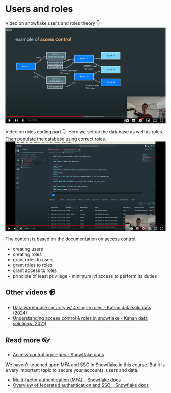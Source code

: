 # Users and roles

Video on snowflake users and roles theory :point_down:
[![example of access control](https://github.com/kokchun/assets/blob/main/data_warehouse/access_control_video.png?raw=true)](https://youtu.be/NZlaNhDUqOE)

Video on roles coding part :point_down:. Here we set up the database as well as roles. Then populate the database using correct roles. 
[![code showing roles and privileges](https://github.com/kokchun/assets/blob/main/data_warehouse/roles_code_video.png?raw=true)](https://www.youtube.com/watch?v=TrLrobmqzKQ)



The content is based on the documentation on [access control.](https://docs.snowflake.com/en/user-guide/security-access-control-overview)

- creating users
- creating roles 
- grant roles to users
- grant roles to roles 
- grant access to roles
- principle of least privilege - minimum lvl access to perform its duties

## Other videos :video_camera:

- [Data warehouse security w/ 4 simple roles - Kahan data solutions (2024)](https://www.youtube.com/watch?v=XUFdbyb49B8)
- [Understanding access control & roles in snowflake - Kahan data solutions (2021)](https://www.youtube.com/watch?v=b-YRXJgjDC8)



## Read more :eyeglasses:

- [Access control privileges - Snowflake docs](https://docs.snowflake.com/en/user-guide/security-access-control-privileges)

We haven't touched upon MFA and SSO in Snowflake in this course. But it is a very important topic to secure your accounts, users and data.

- [Multi-factor authentication (MFA) - Snowflake docs](https://docs.snowflake.com/en/user-guide/security-mfa)
- [Overview of federated authentication and SSO - Snowflake docs](https://docs.snowflake.com/en/user-guide/admin-security-fed-auth-overview)